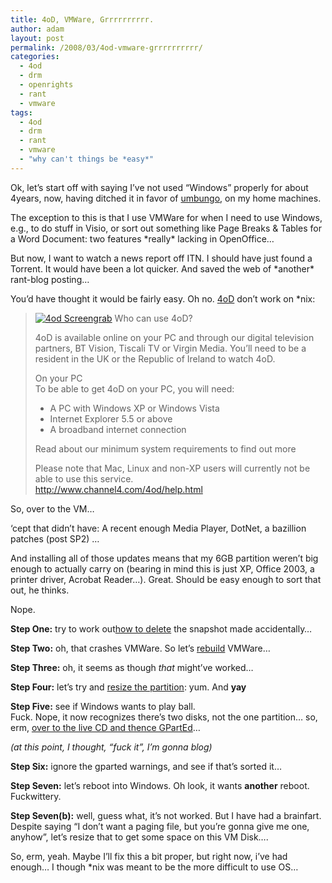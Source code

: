 ```yaml
---
title: 4oD, VMWare, Grrrrrrrrrr.
author: adam
layout: post
permalink: /2008/03/4od-vmware-grrrrrrrrrr/
categories:
  - 4od
  - drm
  - openrights
  - rant
  - vmware
tags:
  - 4od
  - drm
  - rant
  - vmware
  - "why can't things be *easy*"
---
```

Ok, let&#8217;s start off with saying I&#8217;ve not used &#8220;Windows&#8221; properly for about 4years, now, having ditched it in favor of [umbungo][1], on my home machines.

The exception to this is that I use VMWare for when I need to use Windows, e.g., to do stuff in Visio, or sort out something like Page Breaks & Tables for a Word Document: two features \*really\* lacking in OpenOffice&#8230;

But now, I want to watch a news report off ITN. I should have just found a Torrent. It would have been a lot quicker. And saved the web of \*another\* rant-blog posting&#8230;

You&#8217;d have thought it would be fairly easy. Oh no. [4oD][2] don&#8217;t work on *nix:

> <a href="http://tanqueray.amyl.org.uk/~adam/blog/?attachment_id=5" rel="attachment wp-att-5" title="4od Screengrab"><img src="http://tanq.amyl.org.uk/%7Eadam/blog/wp-content/uploads/2008/03/4od-sorry.thumbnail.png" alt="4od Screengrab" /></a> Who can use 4oD?
> 
> 4oD is available online on your PC and through our digital television partners, BT Vision, Tiscali TV or Virgin Media. You&#8217;ll need to be a resident in the UK or the Republic of Ireland to watch 4oD.
> 
> On your PC  
> To be able to get 4oD on your PC, you will need:
> 
> * A PC with Windows XP or Windows Vista  
> * Internet Explorer 5.5 or above  
> * A broadband internet connection
> 
> Read about our minimum system requirements to find out more
> 
> Please note that Mac, Linux and non-XP users will currently not be able to use this service.  
> <http://www.channel4.com/4od/help.html>

So, over to the VM&#8230;

&#8216;cept that didn&#8217;t have: A recent enough Media Player, DotNet, a bazillion patches (post SP2) &#8230;

And installing all of those updates means that my 6GB partition weren&#8217;t big enough to actually carry on (bearing in mind this is just XP, Office 2003, a printer driver, Acrobat Reader&#8230;). Great. Should be easy enough to sort that out, he thinks.

Nope.

**Step One:** try to work out[how to delete][3] the snapshot made accidentally&#8230;

**Step Two:** oh, that crashes VMWare. So let&#8217;s [rebuild][4] VMWare&#8230;

**Step Three:** oh, it seems as though *that* might&#8217;ve worked&#8230;

**Step Four:** let&#8217;s try and [resize the partition][5]: yum. And **yay**

**Step Five:** see if Windows wants to play ball.  
Fuck. Nope, it now recognizes there&#8217;s two disks, not the one partition&#8230; so, erm, [over to the live CD and thence GPartEd][6]&#8230;

*(at this point, I thought, &#8220;fuck it&#8221;, I&#8217;m gonna blog)*

**Step Six:** ignore the gparted warnings, and see if that&#8217;s sorted it&#8230;

**Step Seven:** let&#8217;s reboot into Windows. Oh look, it wants **another** reboot. Fuckwittery.

**Step Seven(b):** well, guess what, it&#8217;s not worked. But I have had a brainfart. Despite saying &#8220;I don&#8217;t want a paging file, but you&#8217;re gonna give me one, anyhow&#8221;, let&#8217;s resize that to get some space on this VM Disk&#8230;.

So, erm, yeah. Maybe I&#8217;ll fix this a bit proper, but right now, i&#8217;ve had enough&#8230; I though *nix was meant to be the more difficult to use OS&#8230;

 [1]: http://www.ubuntu.com
 [2]: http://www.channel4.com/4od
 [3]: http://www.cutawaysecurity.com/blog/archives/88
 [4]: https://help.ubuntu.com/community/VMware/Server
 [5]: http://www.novell.com/coolsolutions/tip/15344.html
 [6]: http://kb.vmware.com/selfservice/microsites/search.do?language=en_US&cmd=displayKC&externalId=1647
